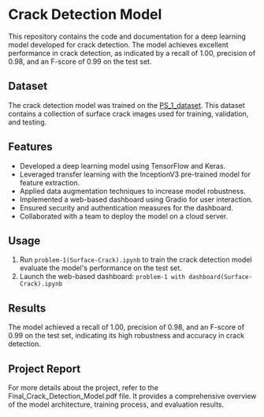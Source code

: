 # Crack Detection Model

This repository contains the code and documentation for a deep learning model developed for crack detection. The model achieves excellent performance in crack detection, as indicated by a recall of 1.00, precision of 0.98, and an F-score of 0.99 on the test set.

## Dataset

The crack detection model was trained on the [PS_1_dataset](https://cutt.ly/PS_1_dataset). This dataset contains a collection of surface crack images used for training, validation, and testing.

## Features

- Developed a deep learning model using TensorFlow and Keras.
- Leveraged transfer learning with the InceptionV3 pre-trained model for feature extraction.
- Applied data augmentation techniques to increase model robustness.
- Implemented a web-based dashboard using Gradio for user interaction.
- Ensured security and authentication measures for the dashboard.
- Collaborated with a team to deploy the model on a cloud server.

## Usage

1. Run `problem-1(Surface-Crack).ipynb` to train the crack detection model evaluate the model's performance on the test set.
2. Launch the web-based dashboard: `problem-1 with dashboard(Surface-Crack).ipynb`

## Results

The model achieved a recall of 1.00, precision of 0.98, and an F-score of 0.99 on the test set, indicating its high robustness and accuracy in crack detection.

## Project Report

For more details about the project, refer to the Final_Crack_Detection_Model.pdf file. It provides a comprehensive overview of the model architecture, training process, and evaluation results.



